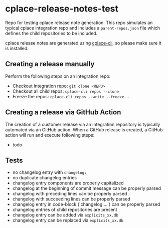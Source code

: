 # cplace-release-notes-test

Repo for testing cplace release note generation.
This repo simulates an typical cplace integration repo and includes a `parent-repos.json` file which defines the child repositories to be included.

cplace release notes are generated using [cplace-cli](https://github.com/collaborationFactory/cplace-npm-tools/), so please make sure it is installed.

## Creating a release manually

Perform the following steps on an integration repo:

- Checkout integration repo: `git clone <REPO>`
- Checkout all child repos: `cplace-cli repos --clone`
- Freeze the repos: `cplace-cli repos --write --freeze`
...

## Creating a release via GitHub Action

The creation of a customer release via an integration repository is typically automated via an GitHub action.
When a GitHub release is created, a GitHub action will run and execute following steps:

- todo

## Tests

- no changelog entry with `changelog:`
- no duplicate changelog entries
- changelog entry components are properly capitalized
- changelog at the beginning of commit message can be properly parsed
- changelog with preceding lines can be properly parsed
- changelog with succeeding lines can be properly parsed
- changelog entry in code-block (\`changelog:...\`) can be properly parsed
- changelog entries of child repositories are present
- changelog entry can be added via `explicits_xx.db`
- changelog entry can be replaced via `explicits_xx.db`
